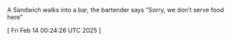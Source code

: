  
A Sandwich walks into a bar, the bartender says “Sorry, we don’t serve food here”
 
[ 
Fri Feb 14 00:24:26 UTC 2025
 ]
